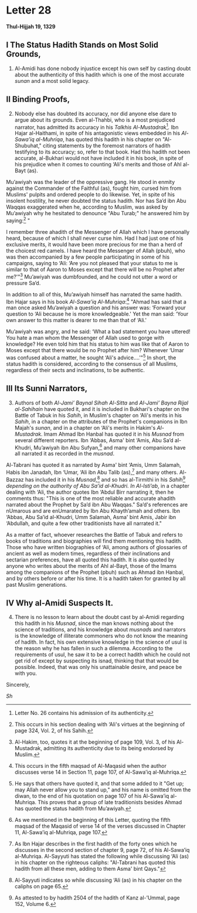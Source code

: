 Letter 28
=========

**Thul-Hijjah 19, 1329**

I The Status Hadith Stands on Most Solid Grounds,
-------------------------------------------------

1) Al-Amidi has done nobody injustice except his own self by casting
doubt about the authenticity of this hadith which is one of the most
accurate *sunan* and a most solid legacy.

II Binding Proofs,
------------------

2) Nobody else has doubted its accuracy, nor did anyone else dare to
argue about its grounds. Even al-Thahbi, who is a most prejudiced
narrator, has admitted its accuracy in his *Talkhis Al-Mustadrak*[^1]*.*
Ibn Hajar al-Haithami, in spite of his antagonistic views embedded in
his *Al-Sawa’iq al-Muhriqa*, has quoted this hadith in his chapter on
"Al-Shubuhat," citing statements by the foremost narrators of hadith
testifying to its accuracy; so, refer to that book. Had this hadith not
been accurate, al-Bukhari would not have included it in his book, in
spite of his prejudice when it comes to counting ‘Ali's merits and those
of Ahl al-Bayt (as).

Mu’awiyah was the leader of the oppressive gang. He stood in enmity
against the Commander of the Faithful (as), fought him, cursed him from
Muslims' pulpits and ordered people to do likewise. Yet, in spite of his
insolent hostility, he never doubted the status hadith. Nor has Sa’d ibn
Abu Waqqas exaggerated when he, according to Muslim, was asked by
Mu’awiyah why he hesitated to denounce "Abu Turab;" he answered him by
saying:[^2] "

I remember three ahadith of the Messenger of Allah which I have
personally heard, because of which I shall never curse him. Had I had
just one of his exclusive merits, it would have been more precious for
me than a herd of the choicest red camels. I have heard the Messenger of
Allah (pbuh), who was then accompanied by a few people participating in
some of his campaigns, saying to ‘Ali: ‘Are you not pleased that your
status to me is similar to that of Aaron to Moses except that there will
be no Prophet after me?'"[^3] Mu’awiyah was dumbfounded, and he could
not utter a word or pressure Sa’d.

In addition to all of this, Mu’awiyah himself has narrated the same
hadith. Ibn Hajar says in his book *Al-Sawa’iq Al-Muhriqa*:[^4] "Ahmad
has said that a man once asked Mu’awiyah a question and his answer was:
‘Forward your question to ‘Ali because he is more knowledgeable.' Yet
the man said: ‘Your own answer to this matter is dearer to me than that
of ‘Ali.'

Mu’awiyah was angry, and he said: ‘What a bad statement you have
uttered! You hate a man whom the Messenger of Allah used to gorge with
knowledge? He even told him that his status to him was like that of
Aaron to Moses except that there would be no Prophet after him? Whenever
‘Umar was confused about a matter, he sought ‘Ali's advice....'"[^5] In
short, the status hadith is considered, according to the consensus of
all Muslims, regardless of their sects and inclinations, to be
authentic.

III Its Sunni Narrators,
------------------------

3) Authors of both *Al-Jami’ Baynal Sihah Al-Sitta* and *Al-Jami’ Bayna
Rijal al-Sahihain* have quoted it, and it is included in Bukhari's
chapter on the Battle of Tabuk in his *Sahih*, in Muslim's chapter on
‘Ali's merits in his *Sahih*, in a chapter on the attributes of the
Prophet's companions in Ibn Majah's *sunan*, and in a chapter on ‘Ali's
merits in Hakim's *Al-Mustadrak*. Imam Ahmad Ibn Hanbal has quoted it in
his *Musnad* from several different reporters. Ibn ‘Abbas, Asma' bint
‘Amis, Abu Sa’d al-Khudri, Mu’awiyah ibn Abu Sufyan,[^6] and many other
companions have all narrated it as recorded in the *musnad*.

Al-Tabrani has quoted it as narrated by Asma' bint ‘Amis, Umm Salamah,
Habis ibn Janadah, Ibn ‘Umar, ‘Ali ibn Abu Talib (as),[^7] and many
others. Al-Bazzaz has included it in his *Musnad*,[^8] and so has
al-Tirmithi in his *Sahih*[^9] *depending on the authority of Abu Sa’id
al-Khudri. In Al-Isti’ab*, in a chapter dealing with ‘Ali, the author
quotes Ibn ‘Abdul Birr narrating it, then he comments thus: "This is one
of the most reliable and accurate ahadith narrated about the Prophet by
Sa’d ibn Abu Waqqas." Sa’d's references are nUmarous and are enUmarated
by Ibn Abu Khayth’amah and others. Ibn ‘Abbas, Abu Sa’id al-Khudri, Umm
Salamah, Asma' bint Amis, Jabir ibn ‘Abdullah, and quite a few other
traditionists have all narrated it."

As a matter of fact, whoever researches the Battle of Tabuk and refers
to books of traditions and biographies will find them mentioning this
hadith. Those who have written biographies of ‘Ali, among authors of
glossaries of ancient as well as modern times, regardless of their
inclinations and sectarian preferences, have all quoted this hadith. It
is also quoted by anyone who writes about the merits of Ahl al-Bayt,
those of the Imams among the companions of the Prophet (pbuh) such as
Ahmad ibn Hanbal, and by others before or after his time. It is a hadith
taken for granted by all past Muslim generations.

IV Why al-Amidi Suspects It.
----------------------------

4) There is no lesson to learn about the doubt cast by al-Amidi
regarding this hadith in his *Musnad*, since the man knows nothing about
the science of traditions, and his knowledge about *musnad*s and
narrators is the knowledge of illiterate commoners who do not know the
meaning of hadith. In fact, his own extensive knowledge in the science
of usul is the reason why he has fallen in such a dilemma. According to
the requirements of usul, he saw it to be a correct hadith which he
could not get rid of except by suspecting its isnad, thinking that that
would be possible. Indeed, that was only his unattainable desire, and
peace be with you.

Sincerely,

*Sh*

[^1]: Letter No. 26 contains his admission of its authenticity.

[^2]: This occurs in his section dealing with ‘Ali's virtues at the
beginning of page 324, Vol. 2, of his Sahih.

[^3]: Al-Hakim, too, quotes it at the beginning of page 109, Vol. 3, of
his Al-Mustadrak, admitting its authenticity due to its being endorsed
by Muslim.

[^4]: This occurs in the fifth maqsad of Al-Maqasid when the author
discusses verse 14 in Section 11, page 107, of Al-Sawa’iq al-Muhriqa.

[^5]: He says that others have quoted it, and that some added to it "Get
up; may Allah never allow you to stand up," and his name is omitted from
the diwan, to the end of his quotation on page 107 of his Al-Sawa’iq
al-Muhriqa. This proves that a group of late traditionists besides Ahmad
has quoted the status hadith from Mu’awiyah.

[^6]: As we mentioned in the beginning of this Letter, quoting the fifth
maqsad of the Maqasid of verse 14 of the verses discussed in Chapter 11,
Al-Sawa’iq al-Muhriqa, page 107.

[^7]: As Ibn Hajar describes in the first hadith of the forty ones which
he discusses in the second section of chapter 9, page 72, of his
Al-Sawa’iq al-Muhriqa. Al-Sayyuti has stated the following while
discussing ‘Ali (as) in his chapter on the righteous caliphs:
"Al-Tabrani has quoted this hadith from all these men, adding to them
Asma' bint Qays."

[^8]: Al-Sayyuti indicates so while discussing ‘Ali (as) in his chapter
on the caliphs on page 65.

[^9]: As attested to by hadith 2504 of the hadith of Kanz al-’Ummal,
page 152, Volume 6.


